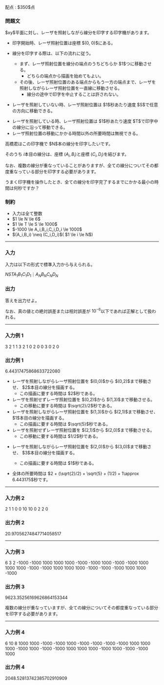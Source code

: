
<div>

<span>

<span>

<p>
配点 : $350$点
</p>

<div>

<section>

### **問題文**

<p>
$xy$平面に対し、レーザを照射しながら線分を印字する印字機があります。
</p>

<ul>

<li>
印字開始時、レーザ照射位置は座標 $(0, 0)$にある。
</li>

<li>

<p>
線分を印字する際は、以下の流れに従う。
</p>

<ul>

<li>
まず、レーザ照射位置を線分の端点のうちどちらか $1$つに移動させる。
<ul>

<li>
どちらの端点から描画を始めてもよい。
</li>

</ul>

</li>

<li>
その後、レーザ照射位置のある端点からもう一方の端点まで、レーザを照射しながらレーザ照射位置を一直線に移動させる。
<ul>

<li>
線分の途中で印字を中止することは許されない。
</li>

</ul>

</li>

</ul>

</li>

<li>

<p>
レーザを照射していない時、レーザ照射位置は $1$秒あたり速度 $S$で任意の方向に移動できる。
</p>

</li>

<li>
レーザを照射している時、レーザ照射位置は $1$秒あたり速度 $T$で印字中の線分に沿って移動できる。
</li>

<li>
レーザ照射位置の移動にかかる時間以外の所要時間は無視できる。
</li>

</ul>

<p>
高橋君はこの印字機で $N$本の線分を印字したいです。

そのうち $i$本目の線分は、座標 $(A_i, B_i)$と座標 $(C_i, D_i)$を結びます。

なお、複数の線分が重なっていることがありますが、全ての線分についてその都度重なっている部分を印字する必要があります。
</p>

<p>
うまく印字機を操作したとき、全ての線分を印字完了するまでにかかる最小の時間は何秒ですか？
</p>

</section>

</div>

<div>

<section>

### **制約**

<ul>

<li>
入力は全て整数
</li>

<li>
$1 \le N \le 6$
</li>

<li>
$1 \le T \le S \le 1000$
</li>

<li>
$-1000 \le A_i,B_i,C_i,D_i \le 1000$
</li>

<li>
$(A_i,B_i) \neq (C_i,D_i)$( $1 \le i \le N$)
</li>

</ul>

</section>

</div>

---

<div>

<div>

<section>

### **入力**

<p>
入力は以下の形式で標準入力から与えられる。
</p>

<div>

$N$$S$$T$$A_1$$B_1$$C_1$$D_1$$\vdots$$A_N$$B_N$$C_N$$D_N$
</div>

</section>

</div>

<div>

<section>

### **出力**

<p>
答えを出力せよ。

なお、真の値との絶対誤差または相対誤差が $10^{-6}$以下であれば正解として扱われる。
</p>

</section>

</div>

</div>

---

<div>

<section>

### **入力例 1**

<div>

3 2 1
1 3 2 1
0 2 0 0
3 0 2 0

</div>

</section>

</div>

<div>

<section>

### **出力例 1**

<div>

6.44317475868633722080

</div>

<ul>

<li>
レーザを照射しながらレーザ照射位置を $(0,0)$から $(0,2)$まで移動させ、 $2$本目の線分を描画する。
<ul>

<li>
この描画に要する時間は $2$秒である。
</li>

</ul>

</li>

<li>
レーザを照射せずレーザ照射位置を $(0,2)$から $(1,3)$まで移動させる。
<ul>

<li>
この移動に要する時間は $\sqrt{2}/2$秒である。
</li>

</ul>

</li>

<li>
レーザを照射しながらレーザ照射位置を $(1,3)$から $(2,1)$まで移動させ、 $1$本目の線分を描画する。
<ul>

<li>
この描画に要する時間は $\sqrt{5}$秒である。
</li>

</ul>

</li>

<li>
レーザを照射せずレーザ照射位置を $(2,1)$から $(2,0)$まで移動させる。
<ul>

<li>
この移動に要する時間は $1/2$秒である。
</li>

</ul>

</li>

<li>

<p>
レーザを照射しながらレーザ照射位置を $(2,0)$から $(3,0)$まで移動させ、 $3$本目の線分を描画する。
</p>

<ul>

<li>
この描画に要する時間は $1$秒である。
</li>

</ul>

</li>

<li>

<p>
全体の所要時間は $2 + (\sqrt{2}/2) + \sqrt{5} + (1/2) + 1\approx 6.443175$秒です。
</p>

</li>

</ul>

</section>

</div>

---

<div>

<section>

### **入力例 2**

<div>

2 1 1
0 0 10 10
0 2 2 0

</div>

</section>

</div>

<div>

<section>

### **出力例 2**

<div>

20.97056274847714058517

</div>

</section>

</div>

---

<div>

<section>

### **入力例 3**

<div>

6 3 2
-1000 -1000 1000 1000
1000 -1000 -1000 1000
-1000 -1000 1000 1000
1000 -1000 -1000 1000
1000 1000 -1000 -1000
-1000 1000 1000 -1000

</div>

</section>

</div>

<div>

<section>

### **出力例 3**

<div>

9623.35256169626864153344

</div>

<p>
複数の線分が重なっていますが、全ての線分についてその都度重なっている部分を印字する必要があります。
</p>

</section>

</div>

---

<div>

<section>

### **入力例 4**

<div>

6 10 8
1000 1000 -1000 -1000
1000 -1000 -1000 -1000
-1000 1000 1000 1000
-1000 1000 -1000 -1000
1000 1000 1000 -1000
1000 -1000 -1000 1000

</div>

</section>

</div>

<div>

<section>

### **出力例 4**

<div>

2048.52813742385702910909

</div>

</section>

</div>

</span>

</span>

</div>

